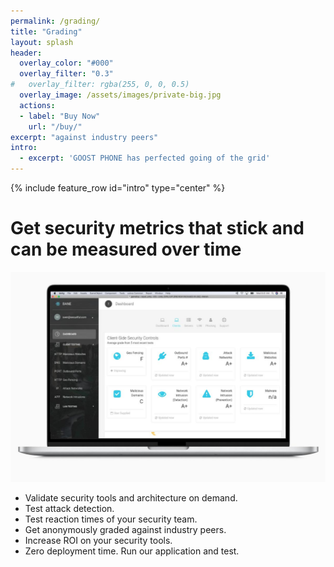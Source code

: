 ```yaml
---
permalink: /grading/
title: "Grading"
layout: splash
header:
  overlay_color: "#000"
  overlay_filter: "0.3"
#   overlay_filter: rgba(255, 0, 0, 0.5)
  overlay_image: /assets/images/private-big.jpg
  actions:
  - label: "Buy Now"
    url: "/buy/"
excerpt: "against industry peers"
intro: 
  - excerpt: 'GOOST PHONE has perfected going of the grid'
---
```

{% include feature_row id="intro" type="center" %}

# Get security metrics that stick and can be measured over time
[![Get graded against industry peers](/assets/images/macbook_gradingDashboard.jpeg)](/assets/images/macbook_gradingDashboard.jpeg)
* Validate security tools and architecture on demand.
* Test attack detection.
* Test reaction times of your security team.
* Get anonymously graded against industry peers.
* Increase ROI on your security tools.
* Zero deployment time. Run our application and test.  
